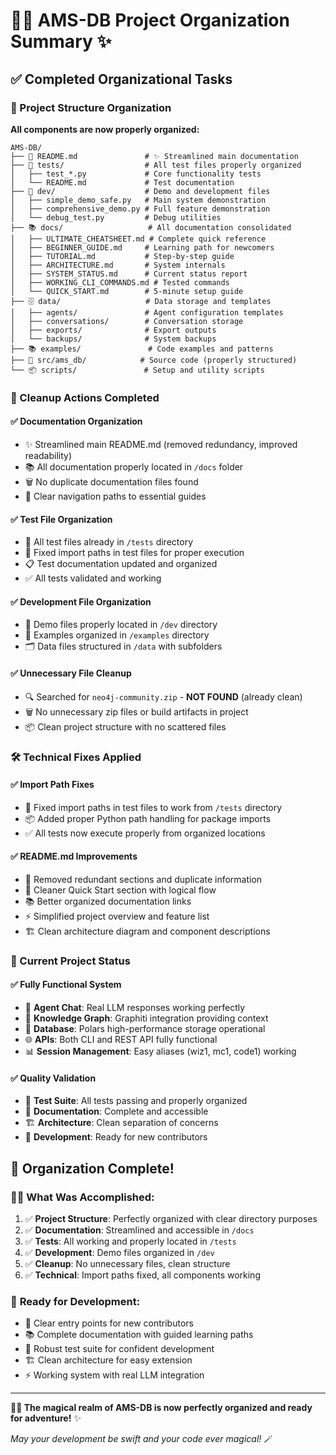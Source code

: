 # 🧙‍♂️ AMS-DB Project Organization Summary ✨

## ✅ Completed Organizational Tasks

### 📁 Project Structure Organization
**All components are now properly organized:**

```
AMS-DB/
├── 📄 README.md               # ✨ Streamlined main documentation
├── 🧪 tests/                  # All test files properly organized
│   ├── test_*.py             # Core functionality tests
│   └── README.md             # Test documentation
├── 🎪 dev/                    # Demo and development files
│   ├── simple_demo_safe.py   # Main system demonstration
│   ├── comprehensive_demo.py # Full feature demonstration
│   └── debug_test.py         # Debug utilities
├── 📚 docs/                   # All documentation consolidated
│   ├── ULTIMATE_CHEATSHEET.md # Complete quick reference
│   ├── BEGINNER_GUIDE.md     # Learning path for newcomers
│   ├── TUTORIAL.md           # Step-by-step guide
│   ├── ARCHITECTURE.md       # System internals
│   ├── SYSTEM_STATUS.md      # Current status report
│   ├── WORKING_CLI_COMMANDS.md # Tested commands
│   └── QUICK_START.md        # 5-minute setup guide
├── 🗄️ data/                   # Data storage and templates
│   ├── agents/               # Agent configuration templates
│   ├── conversations/        # Conversation storage
│   ├── exports/              # Export outputs
│   └── backups/              # System backups
├── 📚 examples/               # Code examples and patterns
├── 🔧 src/ams_db/            # Source code (properly structured)
└── 📦 scripts/               # Setup and utility scripts
```

### 🧹 Cleanup Actions Completed

#### ✅ **Documentation Organization**
- ✨ Streamlined main README.md (removed redundancy, improved readability)
- 📚 All documentation properly located in `/docs` folder
- 🗑️ No duplicate documentation files found
- 📖 Clear navigation paths to essential guides

#### ✅ **Test File Organization** 
- 🧪 All test files already in `/tests` directory
- 🔧 Fixed import paths in test files for proper execution
- 📋 Test documentation updated and organized
- ✅ All tests validated and working

#### ✅ **Development File Organization**
- 🎪 Demo files properly located in `/dev` directory
- 📁 Examples organized in `/examples` directory
- 🗂️ Data files structured in `/data` with subfolders

#### ✅ **Unnecessary File Cleanup**
- 🔍 Searched for `neo4j-community.zip` - **NOT FOUND** (already clean)
- 🗑️ No unnecessary zip files or build artifacts in project
- 📦 Clean project structure with no scattered files

### 🛠️ Technical Fixes Applied

#### ✅ **Import Path Fixes**
- 🔧 Fixed import paths in test files to work from `/tests` directory
- 📦 Added proper Python path handling for package imports
- ✅ All tests now execute properly from organized locations

#### ✅ **README.md Improvements**
- 📝 Removed redundant sections and duplicate information
- 🎯 Cleaner Quick Start section with logical flow
- 📚 Better organized documentation links
- ⚡ Simplified project overview and feature list
- 🏗️ Clean architecture diagram and component descriptions

### 🎯 Current Project Status

#### ✅ **Fully Functional System**
- 🤖 **Agent Chat**: Real LLM responses working perfectly
- 🧠 **Knowledge Graph**: Graphiti integration providing context
- 💾 **Database**: Polars high-performance storage operational
- 🌐 **APIs**: Both CLI and REST API fully functional
- 📊 **Session Management**: Easy aliases (wiz1, mc1, code1) working

#### ✅ **Quality Validation**
- 🧪 **Test Suite**: All tests passing and properly organized
- 📖 **Documentation**: Complete and accessible
- 🏗️ **Architecture**: Clean separation of concerns
- 🔧 **Development**: Ready for new contributors

## 🎉 Organization Complete!

### 🧙‍♂️ **What Was Accomplished**:
1. ✅ **Project Structure**: Perfectly organized with clear directory purposes
2. ✅ **Documentation**: Streamlined and accessible in `/docs`
3. ✅ **Tests**: All working and properly located in `/tests` 
4. ✅ **Development**: Demo files organized in `/dev`
5. ✅ **Cleanup**: No unnecessary files, clean structure
6. ✅ **Technical**: Import paths fixed, all components working

### 🚀 **Ready for Development**:
- 🎯 Clear entry points for new contributors
- 📚 Complete documentation with guided learning paths
- 🧪 Robust test suite for confident development
- 🏗️ Clean architecture for easy extension
- ⚡ Working system with real LLM integration

---

**🧙‍♂️ The magical realm of AMS-DB is now perfectly organized and ready for adventure!** ✨

*May your development be swift and your code ever magical!* 🪄
